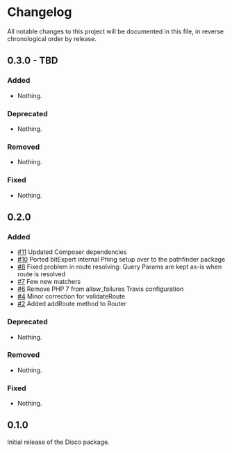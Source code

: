 # Changelog

All notable changes to this project will be documented in this file, in reverse chronological order by release.

## 0.3.0 - TBD

### Added

- Nothing.

### Deprecated

- Nothing.

### Removed

- Nothing.

### Fixed

- Nothing.

## 0.2.0

### Added

-  [#11](https://github.com/bitExpert/disco/pull/11) Updated Composer dependencies
-  [#10](https://github.com/bitExpert/disco/pull/10) Ported bitExpert internal Phing setup over to the pathfinder package
-  [#8](https://github.com/bitExpert/disco/pull/8) Fixed problem in route resolving: Query Params are kept as-is when route is resolved
-  [#7](https://github.com/bitExpert/disco/pull/7) Few new matchers 
-  [#6](https://github.com/bitExpert/disco/pull/6) Remove PHP 7 from allow_failures Travis configuration 
-  [#4](https://github.com/bitExpert/disco/pull/4) Minor correction for validateRoute
-  [#2](https://github.com/bitExpert/disco/pull/2) Added addRoute method to Router

### Deprecated

- Nothing.

### Removed

- Nothing.

### Fixed

- Nothing.

## 0.1.0

Initial release of the Disco package.
